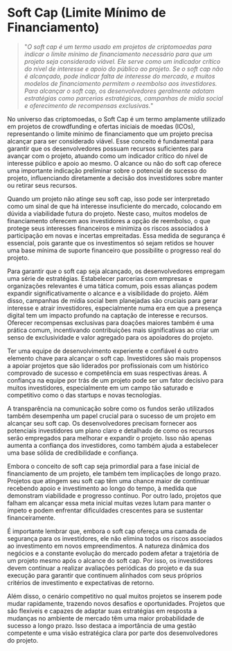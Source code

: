 # Soft Cap (Limite Mínimo de Financiamento) 

>"*O soft cap é um termo usado em projetos de criptomoedas para indicar o limite mínimo de financiamento necessário para que um projeto seja considerado viável. Ele serve como um indicador crítico do nível de interesse e apoio do público ao projeto. Se o soft cap não é alcançado, pode indicar falta de interesse do mercado, e muitos modelos de financiamento permitem o reembolso aos investidores. Para alcançar o soft cap, os desenvolvedores geralmente adotam estratégias como parcerias estratégicas, campanhas de mídia social e oferecimento de recompensas exclusivas.*"

No universo das criptomoedas, o Soft Cap é um termo amplamente utilizado em projetos de crowdfunding e ofertas iniciais de moedas (ICOs), representando o limite mínimo de financiamento que um projeto precisa alcançar para ser considerado viável. Esse conceito é fundamental para garantir que os desenvolvedores possuam recursos suficientes para avançar com o projeto, atuando como um indicador crítico do nível de interesse público e apoio ao mesmo. O alcance ou não do soft cap oferece uma importante indicação preliminar sobre o potencial de sucesso do projeto, influenciando diretamente a decisão dos investidores sobre manter ou retirar seus recursos.

Quando um projeto não atinge seu soft cap, isso pode ser interpretado como um sinal de que há interesse insuficiente do mercado, colocando em dúvida a viabilidade futura do projeto. Neste caso, muitos modelos de financiamento oferecem aos investidores a opção de reembolso, o que protege seus interesses financeiros e minimiza os riscos associados à participação em novas e incertas empreitadas. Essa medida de segurança é essencial, pois garante que os investimentos só sejam retidos se houver uma base mínima de suporte financeiro que possibilite o progresso real do projeto.

Para garantir que o soft cap seja alcançado, os desenvolvedores empregam uma série de estratégias. Estabelecer parcerias com empresas e organizações relevantes é uma tática comum, pois essas alianças podem expandir significativamente o alcance e a visibilidade do projeto. Além disso, campanhas de mídia social bem planejadas são cruciais para gerar interesse e atrair investidores, especialmente numa era em que a presença digital tem um impacto profundo na captação de interesse e recursos. Oferecer recompensas exclusivas para doações maiores também é uma prática comum, incentivando contribuições mais significativas ao criar um senso de exclusividade e valor agregado para os apoiadores do projeto.

Ter uma equipe de desenvolvimento experiente e confiável é outro elemento chave para alcançar o soft cap. Investidores são mais propensos a apoiar projetos que são liderados por profissionais com um histórico comprovado de sucesso e competência em suas respectivas áreas. A confiança na equipe por trás de um projeto pode ser um fator decisivo para muitos investidores, especialmente em um campo tão saturado e competitivo como o das startups e novas tecnologias.

A transparência na comunicação sobre como os fundos serão utilizados também desempenha um papel crucial para o sucesso de um projeto em alcançar seu soft cap. Os desenvolvedores precisam fornecer aos potenciais investidores um plano claro e detalhado de como os recursos serão empregados para melhorar e expandir o projeto. Isso não apenas aumenta a confiança dos investidores, como também ajuda a estabelecer uma base sólida de credibilidade e confiança.

Embora o conceito de soft cap seja primordial para a fase inicial de financiamento de um projeto, ele também tem implicações de longo prazo. Projetos que atingem seu soft cap têm uma chance maior de continuar recebendo apoio e investimento ao longo do tempo, à medida que demonstram viabilidade e progresso contínuo. Por outro lado, projetos que falham em alcançar essa meta inicial muitas vezes lutam para manter o ímpeto e podem enfrentar dificuldades crescentes para se sustentar financeiramente.

É importante lembrar que, embora o soft cap ofereça uma camada de segurança para os investidores, ele não elimina todos os riscos associados ao investimento em novos empreendimentos. A natureza dinâmica dos negócios e a constante evolução do mercado podem afetar a trajetória de um projeto mesmo após o alcance do soft cap. Por isso, os investidores devem continuar a realizar avaliações periódicas do projeto e da sua execução para garantir que continuem alinhados com seus próprios critérios de investimento e expectativas de retorno.

Além disso, o cenário competitivo no qual muitos projetos se inserem pode mudar rapidamente, trazendo novos desafios e oportunidades. Projetos que são flexíveis e capazes de adaptar suas estratégias em resposta a mudanças no ambiente de mercado têm uma maior probabilidade de sucesso a longo prazo. Isso destaca a importância de uma gestão competente e uma visão estratégica clara por parte dos desenvolvedores do projeto.
